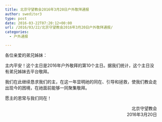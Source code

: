 ```yaml
---
title: 北京守望教会2016年3月20日户外敬拜通报
author: sweditor3
type: post
date: 2016-03-22T07:20:12+00:00
url: /2016/03/22/北京守望教会2016年3月20日户外敬拜通报/
categories:
  - 户外通报

---
```

各位亲爱的弟兄姊妹： 

主内平安！这个主日是2016年户外敬拜的第10个主日。据我们统计，这个主日没有弟兄姊妹去平台敬拜。 

我们在此继续恳求我们的主，在这一年显明祂的同在、引导和拯救，使我们教会走出现今的困境，在祂面前能够一同聚集敬拜。 

愿主的恩常与我们同在！ 

<p style="text-align: right;">
  北京守望教会<br /> 2016年3月20日
</p>